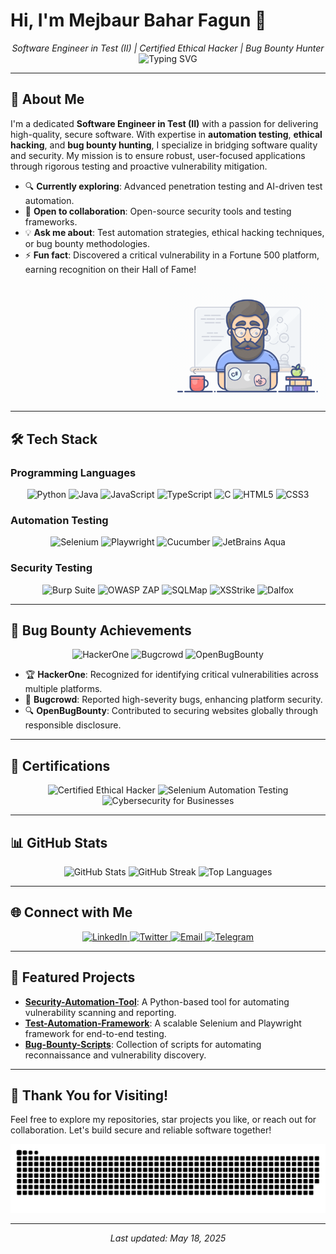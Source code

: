 # Hi, I'm Mejbaur Bahar Fagun 👋

<p align="center">
  <em>Software Engineer in Test (II) | Certified Ethical Hacker | Bug Bounty Hunter</em><br>
  <img src="https://readme-typing-svg.demolab.com?font=Roboto+Mono&size=20&pause=1000&color=4CAF50&center=true&vCenter=true&width=500&lines=Building+secure+and+reliable+software;Automating+quality,+hunting+vulnerabilities" alt="Typing SVG" />
</p>

---

## 🚀 About Me

I'm a dedicated **Software Engineer in Test (II)** with a passion for delivering high-quality, secure software. With expertise in **automation testing**, **ethical hacking**, and **bug bounty hunting**, I specialize in bridging software quality and security. My mission is to ensure robust, user-focused applications through rigorous testing and proactive vulnerability mitigation.

- 🔍 **Currently exploring**: Advanced penetration testing and AI-driven test automation.
- 🤝 **Open to collaboration**: Open-source security tools and testing frameworks.
- 💡 **Ask me about**: Test automation strategies, ethical hacking techniques, or bug bounty methodologies.
- ⚡ **Fun fact**: Discovered a critical vulnerability in a Fortune 500 platform, earning recognition on their Hall of Fame!

<p align="right">
  <img src="https://raw.githubusercontent.com/Elanza-48/Elanza-48/main/resources/img/geek.gif" width="250" alt="Geek Animation" />
</p>

---

## 🛠️ Tech Stack

### Programming Languages
<p align="center">
  <img src="https://img.shields.io/badge/Python-3776AB?style=flat-square&logo=python&logoColor=white" alt="Python" />
  <img src="https://img.shields.io/badge/Java-ED8B00?style=flat-square&logo=java&logoColor=white" alt="Java" />
  <img src="https://img.shields.io/badge/JavaScript-F7DF1E?style=flat-square&logo=javascript&logoColor=black" alt="JavaScript" />
  <img src="https://img.shields.io/badge/TypeScript-3178C6?style=flat-square&logo=typescript&logoColor=white" alt="TypeScript" />
  <img src="https://img.shields.io/badge/C-A8B9CC?style=flat-square&logo=c&logoColor=white" alt="C" />
  <img src="https://img.shields.io/badge/HTML5-E34F26?style=flat-square&logo=html5&logoColor=white" alt="HTML5" />
  <img src="https://img.shields.io/badge/CSS3-1572B6?style=flat-square&logo=css3&logoColor=white" alt="CSS3" />
</p>

### Automation Testing
<p align="center">
  <img src="https://img.shields.io/badge/Selenium-43B02A?style=flat-square&logo=selenium&logoColor=white" alt="Selenium" />
  <img src="https://img.shields.io/badge/Playwright-45BA4B?style=flat-square&logo=playwright&logoColor=white" alt="Playwright" />
  <img src="https://img.shields.io/badge/Cucumber-23D96C?style=flat-square&logo=cucumber&logoColor=white" alt="Cucumber" />
  <img src="https://img.shields.io/badge/JetBrains_Aqua-000000?style=flat-square&logo=jetbrains&logoColor=white" alt="JetBrains Aqua" />
</p>

### Security Testing
<p align="center">
  <img src="https://img.shields.io/badge/Burp_Suite-FF6200?style=flat-square&logo=portswigger&logoColor=white" alt="Burp Suite" />
  <img src="https://img.shields.io/badge/OWASP_ZAP-F5792A?style=flat-square&logo=owasp&logoColor=white" alt="OWASP ZAP" />
  <img src="https://img.shields.io/badge/SQLMap-E84142?style=flat-square&logo=github&logoColor=white" alt="SQLMap" />
  <img src="https://img.shields.io/badge/XSStrike-3B5998?style=flat-square&logo=github&logoColor=white" alt="XSStrike" />
  <img src="https://img.shields.io/badge/Dalfox-F477C7?style=flat-square&logo=github&logoColor=white" alt="Dalfox" />
</p>

---

## 🔐 Bug Bounty Achievements

<p align="center">
  <img src="https://img.shields.io/badge/HackerOne-000000?style=flat-square&logo=hackerone&logoColor=white" alt="HackerOne" />
  <img src="https://img.shields.io/badge/Bugcrowd-000000?style=flat-square&logo=bugcrowd&logoColor=white" alt="Bugcrowd" />
  <img src="https://img.shields.io/badge/OpenBugBounty-000000?style=flat-square&logo=openbugbounty&logoColor=white" alt="OpenBugBounty" />
</p>

- 🏆 **HackerOne**: Recognized for identifying critical vulnerabilities across multiple platforms.
- 🐛 **Bugcrowd**: Reported high-severity bugs, enhancing platform security.
- 🔍 **OpenBugBounty**: Contributed to securing websites globally through responsible disclosure.

---

## 📜 Certifications

<p align="center">
  <img src="https://img.shields.io/badge/Certified_Ethical_Hacker-FF6F61?style=flat-square&logo=ethicalhacking&logoColor=white" alt="Certified Ethical Hacker" />
  <img src="https://img.shields.io/badge/Selenium_Automation_Testing-43B02A?style=flat-square&logo=selenium&logoColor=white" alt="Selenium Automation Testing" />
  <img src="https://img.shields.io/badge/Cybersecurity_for_Businesses-006699?style=flat-square&logo=cybersecurity&logoColor=white" alt="Cybersecurity for Businesses" />
</p>

---

## 📊 GitHub Stats

<p align="center">
  <img src="https://github-readme-stats.vercel.app/api?username=fagun18&show_icons=true&theme=dracula&hide_border=true" alt="GitHub Stats" />
  <img src="https://github-readme-streak-stats.herokuapp.com/?user=fagun18&theme=dracula&hide_border=true" alt="GitHub Streak" />
  <img src="https://github-readme-stats.vercel.app/api/top-langs/?username=fagun18&layout=compact&theme=dracula&hide_border=true" alt="Top Languages" />
</p>

---

## 🌐 Connect with Me

<p align="center">
  <a href="https://linkedin.com/in/mejbaur" target="_blank">
    <img src="https://img.shields.io/badge/LinkedIn-0077B5?style=flat-square&logo=linkedin&logoColor=white" alt="LinkedIn" />
  </a>
  <a href="https://twitter.com/fagun018" target="_blank">
    <img src="https://img.shields.io/badge/Twitter-1DA1F2?style=flat-square&logo=twitter&logoColor=white" alt="Twitter" />
  </a>
  <a href="mailto:fagun018@outlook.com" target="_blank">
    <img src="https://img.shields.io/badge/Email-0078D4?style=flat-square&logo=microsoftoutlook&logoColor=white" alt="Email" />
  </a>
  <a href="https://t.me/mbfagun" target="_blank">
    <img src="https://img.shields.io/badge/Telegram-26A5E4?style=flat-square&logo=telegram&logoColor=white" alt="Telegram" />
  </a>
</p>

---

## 🎯 Featured Projects

- **[Security-Automation-Tool](https://github.com/fagunti/security-automation-tool)**: A Python-based tool for automating vulnerability scanning and reporting.
- **[Test-Automation-Framework](https://github.com/fagunti/test-automation-framework)**: A scalable Selenium and Playwright framework for end-to-end testing.
- **[Bug-Bounty-Scripts](https://github.com/fagunti/bug-bounty-scripts)**: Collection of scripts for automating reconnaissance and vulnerability discovery.

---

## 🙏 Thank You for Visiting!

Feel free to explore my repositories, star projects you like, or reach out for collaboration. Let's build secure and reliable software together!

<p align="center">
  <img src="https://raw.githubusercontent.com/Elanza-48/Elanza-48/main/resources/img/github-contribution-grid-snake.svg" alt="Snake Animation" />
</p>

---

<p align="center">
  <em>Last updated: May 18, 2025</em>
</p>

